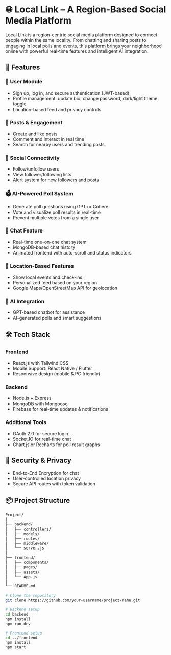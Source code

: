 # 🌐 Local Link – A Region-Based Social Media Platform

Local Link is a region-centric social media platform designed to connect people within the same locality. From chatting and sharing posts to engaging in local polls and events, this platform brings your neighborhood online with powerful real-time features and intelligent AI integration.

## 🚀 Features

### 👤 User Module
- Sign up, log in, and secure authentication (JWT-based)
- Profile management: update bio, change password, dark/light theme toggle
- Location-based feed and privacy controls

### 📸 Posts & Engagement
- Create and like posts
- Comment and interact in real time
- Search for nearby users and trending posts

### 🤝 Social Connectivity
- Follow/unfollow users
- View follower/following lists
- Alert system for new followers and posts

### 🗳️ AI-Powered Poll System
- Generate poll questions using GPT or Cohere
- Vote and visualize poll results in real-time
- Prevent multiple votes from a single user

### 💬 Chat Feature
- Real-time one-on-one chat system
- MongoDB-based chat history
- Animated frontend with auto-scroll and status indicators

### 📍 Location-Based Features
- Show local events and check-ins
- Personalized feed based on your region
- Google Maps/OpenStreetMap API for geolocation

### 🧠 AI Integration
- GPT-based chatbot for assistance
- AI-generated polls and smart suggestions

## 🛠️ Tech Stack

### Frontend
- React.js with Tailwind CSS
- Mobile Support: React Native / Flutter
- Responsive design (mobile & PC friendly)

### Backend
- Node.js + Express
- MongoDB with Mongoose
- Firebase for real-time updates & notifications

### Additional Tools
- OAuth 2.0 for secure login
- Socket.IO for real-time chat
- Chart.js or Recharts for poll result graphs

## 🔐 Security & Privacy
- End-to-End Encryption for chat
- User-controlled location privacy
- Secure API routes with token validation

## 📦 Project Structure

```bash
Project/
│
├── backend/
│   ├── controllers/
│   ├── models/
│   ├── routes/
│   ├── middleware/
│   └── server.js
│
├── frontend/
│   ├── components/
│   ├── pages/
│   ├── assets/
│   └── App.js
│
└── README.md

# Clone the repository
git clone https://github.com/your-username/project-name.git

# Backend setup
cd backend
npm install
npm run dev

# Frontend setup
cd ../frontend
npm install
npm start
